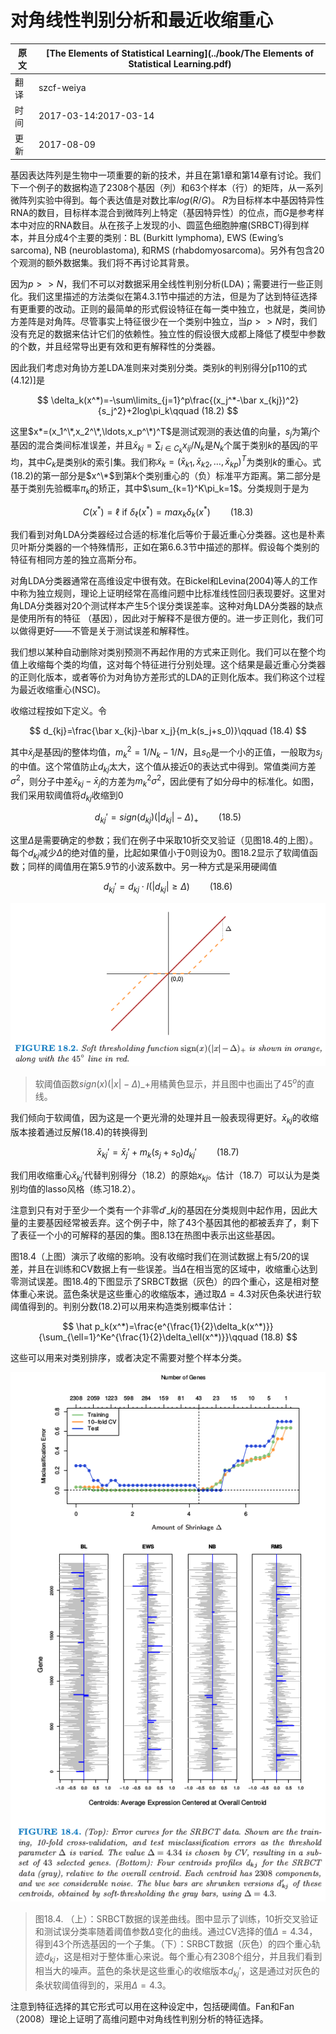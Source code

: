 # 对角线性判别分析和最近收缩重心

| 原文   | [The Elements of Statistical Learning](../book/The Elements of Statistical Learning.pdf) |
| ---- | ---------------------------------------- |
| 翻译   | szcf-weiya                               |
| 时间   | 2017-03-14:2017-03-14                    |
|更新|2017-08-09|

基因表达阵列是生物中一项重要的新的技术，并且在第1章和第14章有讨论。我们下一个例子的数据构造了2308个基因（列）和63个样本（行）的矩阵，从一系列微阵列实验中得到。每个表达值是对数比率$log(R/G)$。 $R$为目标样本中基因特异性RNA的数目，目标样本混合到微阵列上特定（基因特异性）的位点，而$G$是参考样本中对应的RNA数目。从在孩子上发现的小、圆蓝色细胞肿瘤(SRBCT)得到样本，并且分成4个主要的类别：BL (Burkitt lymphoma), EWS (Ewing’s sarcoma), NB (neuroblastoma), 和RMS (rhabdomyosarcoma)。另外有包含20个观测的额外数据集。我们将不再讨论其背景。

因为$p>>N$，我们不可以对数据采用全线性判别分析(LDA)；需要进行一些正则化。我们这里描述的方法类似在第4.3.1节中描述的方法，但是为了达到特征选择有更重要的改动。正则的最简单的形式假设特征在每一类中独立，也就是，类间协方差阵是对角阵。尽管事实上特征很少在一个类别中独立，当$p>>N$时，我们没有充足的数据来估计它们的依赖性。独立性的假设很大成都上降低了模型中参数的个数，并且经常导出更有效和更有解释性的分类器。

因此我们考虑对角协方差LDA准则来对类别分类。类别$k$的判别得分[p110的式(4.12)]是

$$
\delta_k(x^*)=-\sum\limits_{j=1}^p\frac{(x_j^*-\bar x_{kj})^2}{s_j^2}+2log\pi_k\qquad (18.2)
$$

这里$x*=(x_1^\*,x_2^\*,\ldots,x_p^\*)^T$是测试观测的表达值的向量，$s_j$为第$j$个基因的混合类间标准误差，并且$\bar x_{kj}=\sum_{i\in C_k}x_{ij}/N_k$是$N_k$个属于类别$k$的基因$j$的平均，其中$C_k$是类别$k$的索引集。我们称$\tilde x_k=(\bar x_{k1},\bar x_{k2},\ldots,\bar x_{kp})^T$为类别$k$的重心。式(18.2)的第一部分是$x^\*$到第$k$个类别重心的（负）标准平方距离。第二部分是基于类别先验概率$\pi_k$的矫正，其中$\sum_{k=1}^K\pi_k=1$。分类规则于是为

$$
C(x^*)=\ell\text{ if } \delta_{\ell}(x^*)=max_k\delta_k(x^*)\qquad (18.3)
$$

我们看到对角LDA分类器经过合适的标准化后等价于最近重心分类器。这也是朴素贝叶斯分类器的一个特殊情形，正如在第6.6.3节中描述的那样。假设每个类别的特征有相同方差的独立高斯分布。

对角LDA分类器通常在高维设定中很有效。在Bickel和Levina(2004)等人的工作中称为独立规则，理论上证明经常在高维问题中比标准线性回归表现要好。这里对角LDA分类器对20个测试样本产生5个误分类误差率。这种对角LDA分类器的缺点是使用所有的特征 （基因），因此对于解释不是很方便的。进一步正则化，我们可以做得更好——不管是关于测试误差和解释性。

我们想以某种自动删除对类别预测不再起作用的方式来正则化。我们可以在整个均值上收缩每个类的均值，这对每个特征进行分别处理。这个结果是最近重心分类器的正则化版本，或者等价为对角协方差形式的LDA的正则化版本。我们称这个过程为最近收缩重心(NSC)。

收缩过程按如下定义。令

$$
d_{kj}=\frac{\bar x_{kj}-\bar x_j}{m_k(s_j+s_0)}\qquad (18.4)
$$

其中$\bar x_j$是基因$j$的整体均值，$m_k^2=1/N_k-1/N$，且$s_0$是一个小的正值，一般取为$s_j$的中值。这个常值防止$d_{kj}$太大，这个值从接近0的表达式中得到。常值类间方差$\sigma^2$，则分子中差$\bar x_{kj}-\bar x_j$的方差为$m_k^2\sigma^2$，因此便有了如分母中的标准化。如图，我们采用软阈值将$d_{kj}$收缩到0

$$
d_{kj}'=sign(d_{kj})(\vert d_{kj}\vert-\Delta)_+\qquad (18.5)
$$

这里$\Delta$是需要确定的参数；我们在例子中采取10折交叉验证（见图18.4的上图）。每个$d_{kj}$减少$\Delta$的绝对值的量，比起如果值小于0则设为0。图18.2显示了软阈值函数；同样的阈值用在第5.9节的小波系数中。另一种方式是采用硬阈值

$$
d_{kj}'=d_{kj}\cdot I(\vert d_{kj}\vert\ge \Delta)\qquad (18.6)
$$

![](../img/18/fig18.2.png)

> 软阈值函数$sign(x)(\vert x\vert-\Delta)\_+$用橘黄色显示，并且图中也画出了$45^o$的直线。

我们倾向于软阈值，因为这是一个更光滑的处理并且一般表现得更好。$\bar x_{kj}$的收缩版本接着通过反解(18.4)的转换得到

$$
\bar x_{kj}'=\bar x_j'+m_k(s_j+s_0)d_{kj}'\qquad (18.7)
$$

我们用收缩重心$\bar x_{kj}'$代替判别得分（18.2）的原始$x_{kj}$。估计（18.7）可以认为是类别均值的lasso风格（练习18.2）。

注意到只有对于至少一个类有一个非零$d'\_{kj}$的基因在分类规则中起作用，因此大量的主要基因经常被丢弃。这个例子中，除了43个基因其他的都被丢弃了，剩下了表征一个小的可解释的基因的集。图8.13在热图中表示出这些基因。

图18.4（上图）演示了收缩的影响。没有收缩时我们在测试数据上有5/20的误差，并且在训练和CV数据上有一些误差。当$\Delta$在相当宽的区域中，收缩重心达到零测试误差。图18.4的下图显示了SRBCT数据（灰色）的四个重心，这是相对整体重心来说。蓝色条状是这些重心的收缩版本，通过取$\Delta=4.3$对灰色条状进行软阈值得到的。判别分数(18.2)可以用来构造类别概率估计：

$$
\hat p_k(x^*)=\frac{e^{\frac{1}{2}\delta_k(x^*)}}{\sum_{\ell=1}^Ke^{\frac{1}{2}\delta_\ell(x^*)}}\qquad (18.8)
$$

这些可以用来对类别排序，或者决定不需要对整个样本分类。

![](../img/18/fig18.4.png)

> 图18.4. （上）：SRBCT数据的误差曲线。图中显示了训练，10折交叉验证和测试误分类率随着阈值参数$\Delta$变化的曲线。通过CV选择的值$\Delta=4.34$，得到43个所选基因的一个子集。（下）：SRBCT数据（灰色）的四个重心轨迹$d_{kj}$，这是相对于整体重心来说。每个重心有2308个组分，并且我们看到相当大的噪声。蓝色的条状是这些重心的收缩版本$d_{kj}'$，这是通过对灰色的条状软阈值得到的，采用$\Delta=4.3$。

注意到特征选择的其它形式可以用在这种设定中，包括硬阈值。Fan和Fan（2008）理论上证明了高维问题中对角线性判别分析的特征选择。
